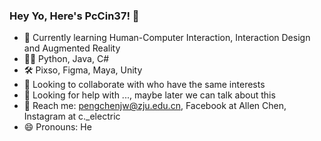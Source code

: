 ###  Hey Yo, Here's PcCin37! 👋

- 🔭 Currently learning Human-Computer Interaction, Interaction Design and Augmented Reality
- 💪🏻 Python, Java, C#
- 🛠️ Pixso, Figma, Maya, Unity
- 🥰 Looking to collaborate with who have the same interests
- 🤔 Looking for help with ..., maybe later we can talk about this
- 👀 Reach me: pengchenjw@zju.edu.cn, Facebook at Allen Chen, Instagram at c._electric
- 😄 Pronouns: He


